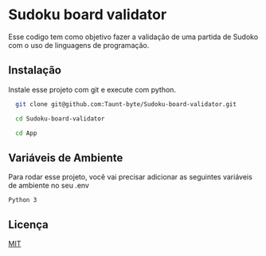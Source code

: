 
# Sudoku board validator

Esse codigo tem como objetivo fazer a validação de uma partida de Sudoko com o uso de linguagens de programação.


## Instalação

Instale esse projeto com git e execute com python.

```bash
  git clone git@github.com:Taunt-byte/Sudoku-board-validator.git 

  cd Sudoku-board-validator

  cd App
```
    
## Variáveis de Ambiente

Para rodar esse projeto, você vai precisar adicionar as seguintes variáveis de ambiente no seu .env

`Python 3`



## Licença

[MIT](https://choosealicense.com/licenses/mit/)

